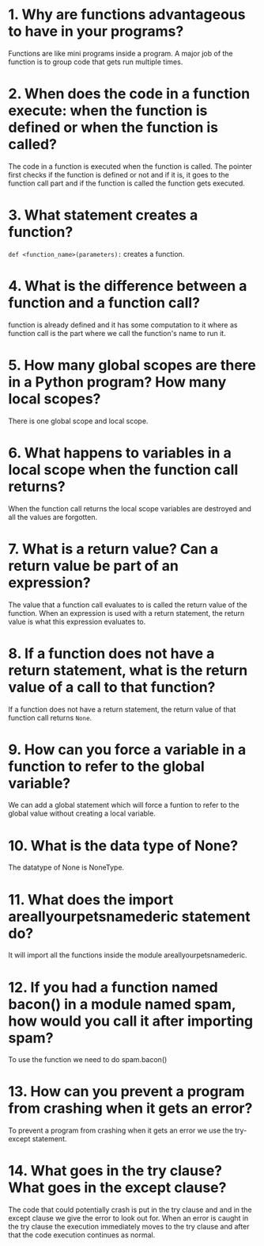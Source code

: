 # 1. Why are functions advantageous to have in your programs?
Functions are like mini programs inside a program. A major job of the function is to group code that gets run multiple times.


# 2. When does the code in a function execute: when the function is defined or when the function is called?
The code in a function is executed when the function is called. The pointer first checks if the function is defined or not and if it is, it goes to the function call part and if the function is called the function gets executed.


# 3. What statement creates a function?
`def <function_name>(parameters):` creates a function.


# 4. What is the difference between a function and a function call?
function is already defined and it has some computation to it where as function call is the part where we call the function's name to run it.


# 5. How many global scopes are there in a Python program? How many local scopes?
There is one global scope and local scope. 


# 6. What happens to variables in a local scope when the function call returns?
When the function call returns the local scope variables are destroyed and all the values are forgotten.


# 7. What is a return value? Can a return value be part of an expression?
The value that a function call evaluates to is called the return value of the function. When an expression is used with a return statement, the return value is what this expression evaluates to.                                      


# 8. If a function does not have a return statement, what is the return value of a call to that function?
If a function does not have a return statement, the return value of that function call returns `None`.


# 9. How can you force a variable in a function to refer to the global variable?
We can add a global statement which will force a funtion to refer to the global value without creating a local variable.


# 10. What is the data type of None?
The datatype of None is NoneType.


# 11. What does the import areallyourpetsnamederic statement do?
It will import all the functions inside the module areallyourpetsnamederic.


# 12. If you had a function named bacon() in a module named spam, how would you call it after importing spam?
To use the function we need to do spam.bacon()


# 13. How can you prevent a program from crashing when it gets an error?
To prevent a program from crashing when it gets an error we use the try-except statement.


# 14. What goes in the try clause? What goes in the except clause?
The code that could potentially crash is put in the try clause and and in the except clause we give the error to look out for. When an error is caught in the try clause the execution immediately moves to the try clause and after that the code execution continues as normal.
